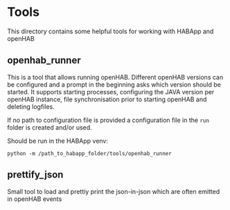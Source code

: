 # Tools

This directory contains some helpful tools for working with HABApp and openHAB

## openhab_runner

This is a tool that allows running openHAB.
Different openHAB versions can be configured and a prompt in the beginning
asks which version should be started.
It supports starting processes, configuring the JAVA version per openHAB instance,
file synchronisation prior to starting openHAB and deleting logfiles.

If no path to configuration file is provided a configuration file in the ``run`` 
folder is created and/or used.

Should be run in the HABApp venv:

```text
python -m /path_to_habapp_folder/tools/openhab_runner
```

## prettify_json

Small tool to load and prettiy print the json-in-json which are often emitted in openHAB events